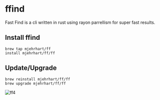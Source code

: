 # ffind
Fast Find is a cli written in rust using rayon parrellism for super fast results.

## Install ffind

```
brew tap mjehrhart/ff
install mjehrhart/ff/ff
```

## Update/Upgrade
```
brew reinstall mjehrhart/ff/ff
brew upgrade mjehrhart/ff/ff
``` 
![ff4](https://user-images.githubusercontent.com/97703291/162531806-c9607850-fa7b-4db9-8983-54bea7e0844c.gif)




